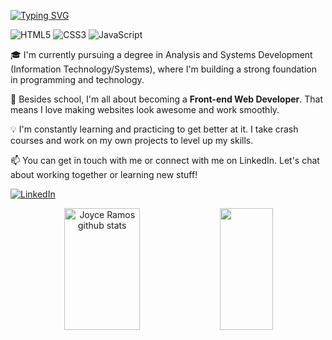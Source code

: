 [![Typing SVG](https://readme-typing-svg.demolab.com?font=Fira+Code&pause=1000&color=27F7EE&center=true&vCenter=true&width=435&lines=Hi!!+Nice+to+meet+you%2C+I'm+Joyce!;Welcome+to+my+GitHub+Profile+:%29)](https://git.io/typing-svg)

![HTML5](https://img.shields.io/badge/HTML5-000?style=for-the-badge&logo=html5)
![CSS3](https://img.shields.io/badge/CSS3-000?style=for-the-badge&logo=css3&logoColor=264CE4)
![JavaScript](https://img.shields.io/badge/JavaScript-000?style=for-the-badge&logo=javascript)

<div>
<p>
🎓 I'm currently pursuing a degree in Analysis and Systems Development (Information Technology/Systems), where I'm building a strong foundation in programming and technology.

🚀 Besides school, I'm all about becoming a <strong>Front-end Web Developer</strong>. That means I love making websites look awesome and work smoothly.

💡 I'm constantly learning and practicing to get better at it. I take crash courses and work on my own projects to level up my skills.

</p>
<p>
📫 You can get in touch with me or connect with me on LinkedIn. Let's chat about working together or learning new stuff!

[![LinkedIn](https://img.shields.io/badge/LinkedIn-000?style=for-the-badge&logo=linkedin&logoColor=0E76A8)](https://www.linkedin.com/in/joycervs/)

</p>
</div>
<div align="center">  
 <img width="49%" height="195px" src="https://github-readme-stats.vercel.app/api?username=joycervs&show_icons=true&count_private=true&hide_border=true&title_color=87CEFA&icon_color=87CEFA&text_color=c9d1d9&bg_color=0d1117" alt="Joyce Ramos github stats" />
 <img width="41%" height="195px" src="https://github-readme-stats.vercel.app/api/top-langs/?username=joycervs&layout=compact&hide_border=true&title_color=87CEFA&text_color=87CEFA&bg_color=0d1117" />
</div>
